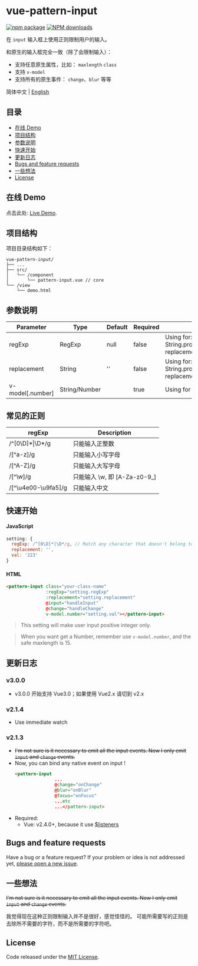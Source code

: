 # vue-pattern-input

[![npm package](https://img.shields.io/npm/v/vue-pattern-input.svg?style=flat-square)](https://www.npmjs.com/package/vue-pattern-input)
[![NPM downloads](https://img.shields.io/npm/dm/vue-pattern-input.svg?style=flat-square)](http://npmjs.com/vue-pattern-input)

在 `input` 输入框上使用正则限制用户的输入。

和原生的输入框完全一致（除了会限制输入）：
- 支持任意原生属性，比如： `maxlength` `class`
- 支持 `v-model`
- 支持所有的原生事件： `change`、`blur` 等等

简体中文 | [English](./README.md)

## 目录

- [在线 Demo](#在线-demo)
- [项目结构](#项目结构)
- [参数说明](#参数说明)
- [快速开始](#快速开始)
- [更新日志](#更新日志)
- [Bugs and feature requests](#bugs-and-feature-requests)
- [一些想法](#一些想法)
- [License](#license)

## 在线 Demo

点击此处: [Live Demo](https://dp31h.csb.app/).

## 项目结构

项目目录结构如下：

```
vue-pattern-input/
├── ...
├── src/
│   └── /component
│       └── pattern-input.vue // core
└── /view
    └── demo.html
```

## 参数说明


Parameter|Type|Default|Required|Description
--- | --- | --- | --- | --- |
regExp | RegExp | null | false | Using for: String.prototype.replace(regexp, replacement)
replacement | String | '' | false | Using for: String.prototype.replace(regexp, replacement)
v-model[.number] | String/Number | | true | Using for getting input value

## 常见的正则

regExp|Description
--- | --- |
/^[0\D]\*\|\D*/g | 只能输入正整数
/[^a-z]/g | 只能输入小写字母
/[^A-Z]/g | 只能输入大写字母
/[^\w]/g | 只能输入 \w, 即 [A-Za-z0-9_]
/[^\u4e00-\u9fa5]/g | 只能输入中文


## 快速开始

#### JavaScript

```javascript
setting: {
  regExp: /^[0\D]*|\D*/g, // Match any character that doesn't belong to the positive integer
  replacement: '',
  val: '223'
}
```

#### HTML

```html
<pattern-input class="your-class-name"
               :regExp="setting.regExp"
               :replacement="setting.replacement"
               @input="handleInput"
               @change="handleChange"
               v-model.number="setting.val"></pattern-input>
```

> This setting will make user input positive integer only.

> When you want get a Number, remember use `v-model.number`, and the safe maxlength is 15.


## 更新日志

### v3.0.0

- v3.0.0 开始支持 Vue3.0；如果使用 Vue2.x 请切到 v2.x

### v2.1.4

- Use immediate watch

### v2.1.3
- ~~I'm not sure is it necessary to emit all the input events. Now I only emit `input` and `change` events.~~
- Now, you can bind any native event on input !
  ```html
  <pattern-input
                 ...
                 @change="onChange"
                 @blur="onBlur"
                 @focus="onFocus"
                 ...etc
                 ...</pattern-input>
  ```
- Required:
    - Vue: v2.4.0+, because it use [$listeners](https://vuejs.org/v2/api/#vm-listeners)

## Bugs and feature requests

Have a bug or a feature request? If your problem or idea is not addressed yet, [please open a new issue](https://github.com/RoamIn/vue-pattern-input/issues/new).

## 一些想法

~~I'm not sure is it necessary to emit all the input events. Now I only emit `input` and `change` events.~~

我觉得现在这种正则限制输入并不是很好，感觉怪怪的。 可能所需要写的正则是去除所不需要的字符，而不是所需要的字符吧。

## License

Code released under the [MIT License](https://github.com/RoamIn/vue-pattern-input/blob/master/LICENSE).
